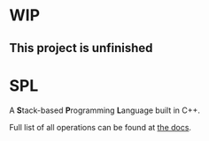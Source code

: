 # WIP 
## This project is unfinished

# SPL

A **S**tack-based **P**rogramming **L**anguage built in C++.

Full list of all operations can be found at [the docs](DOCS.md).